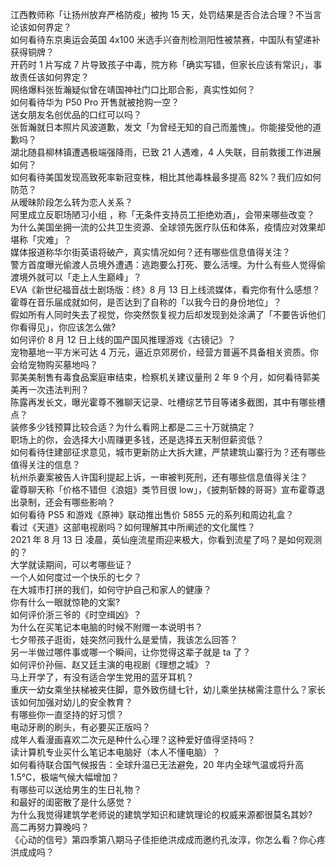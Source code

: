 江西教师称「让扬州放弃严格防疫」被拘 15 天，处罚结果是否合法合理？不当言论该如何界定？  
如何看待东京奥运会英国 4x100 米选手兴奋剂检测阳性被禁赛，中国队有望递补获得铜牌？  
开药时 1 片写成 7 片导致孩子中毒，院方称「确实写错，但家长应该有常识」，事故责任该如何界定？  
网络爆料张哲瀚疑似曾在靖国神社门口比耶合影，真实性如何？  
如何看待华为 P50 Pro 开售就被抢购一空？  
送女朋友名创优品的口红可以吗？  
张哲瀚就日本照片风波道歉，发文「为曾经无知的自己而羞愧」。你能接受他的道歉吗？  
湖北随县柳林镇遭遇极端强降雨，已致 21 人遇难，4 人失联，目前救援工作进展如何？  
如何看待美国发现高致死率新冠变株，相比其他毒株最多提高 82%？我们应如何防范？  
从暧昧阶段怎么转为恋人关系？  
阿里成立反职场陋习小组 ，称「无条件支持员工拒绝劝酒」，会带来哪些改变？  
为什么美国坐拥一流的公共卫生资源、全球领先医疗队伍和体系，疫情应对效果却堪称「灾难」？  
媒体报道称华尔街英语将破产，真实情况如何？还有哪些信息值得关注？  
警方首度曝光偷渡人员境外遭遇：逃跑要么打死、要么活埋。为什么有些人觉得偷渡境外就可以「走上人生巅峰」？  
EVA《新世纪福音战士剧场版：终》8 月 13 日上线流媒体，看完你有什么感想？  
霍尊在音乐届成就如何，是否达到了自称的「以我今日的身份地位」？  
假如所有人同时失去了视觉，你突然恢复视力后却发现到处涂满了「不要告诉他们你看得见」，你应该怎么做?  
如何评价 8 月 12 日上线的国产国风推理游戏《古镜记》？  
宠物墓地一平方米可达 4 万元，逼近京郊房价，经营方普遍不具备相关资质。你会给宠物购买墓地吗？  
郭美美制售有毒食品案庭审结束，检察机关建议量刑 2 年 9 个月，如何看待郭美美再一次违法判刑？  
陈露再发长文，曝光霍尊不雅聊天记录、吐槽综艺节目等诸多截图，其中有哪些槽点？  
装修多少钱预算比较合适？为什么看网上都是二三十万就搞定？  
职场上的你，会选择大小周赚更多钱，还是选择五天制但薪资低？  
如何看待住建部征求意见，城市更新防止大拆大建，严禁建筑山寨行为？还有哪些值得关注的信息？  
杭州杀妻案被告人许国利提起上诉，一审被判死刑，还有哪些信息值得关注？  
霍尊聊天称「价格不错但《浪姐》类节目很 low」，《披荆斩棘的哥哥》宣布霍尊退出录制，还会有哪些影响？  
如何看待 PS5 和游戏《原神》联动推出售价 5855 元的系列和周边礼盒？  
看过《天道》这部电视剧吗？如何理解其中所阐述的文化属性？  
2021 年 8 月 13 日 凌晨，英仙座流星雨迎来极大，你看到流星了吗？是如何观测的？  
大学就读期间，可以考哪些证？  
一个人如何度过一个快乐的七夕？  
在大城市打拼的我们，如何守护自己和家人的健康？  
你有什么一眼就惊艳的文案?  
如何评价浙三爷的《时空缉凶》？  
为什么在买笔记本电脑的时候不附赠一本说明书？  
七夕带孩子逛街，娃突然问我什么是爱情，我该怎么回答？  
另一半做过哪件事或哪一个瞬间，让你觉得这辈子就是 ta 了？  
如何评价孙俪、赵又廷主演的电视剧《理想之城》？  
马上开学了，有没有适合学生党用的蓝牙耳机？  
重庆一幼女乘坐扶梯被夹住脚，意外致伤缝七针，幼儿乘坐扶梯需注意什么？家长该如何加强对幼儿的安全教育？  
有哪些你一直坚持的好习惯？  
电动牙刷的刷头，有必要买正版吗？  
成年人看漫画喜欢二次元是种什么心理？这种爱好值得坚持吗？  
读计算机专业买什么笔记本电脑好（本人不懂电脑）？  
如何看待联合国气候报告：全球升温已无法避免，20 年内全球气温或将升高 1.5℃，极端气候大幅增加？  
有哪些可以送给男生的生日礼物？  
和最好的闺密散了是什么感觉？  
为什么我觉得建筑学老师说的建筑学知识和建筑理论的权威来源都很莫名其妙?  
高二再努力算晚吗？  
《心动的信号》第四季第八期马子佳拒绝洪成成而邀约孔汝淳，你怎么看？你心疼洪成成吗？  

